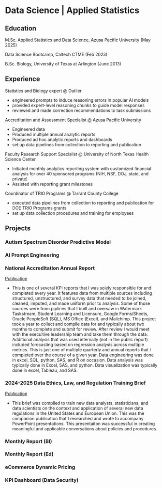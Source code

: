 # Data Science | Applied Statistics
## Education
M.Sc. Applied Statistics and Data Science, Azusa Pacific University (May 2025)

Data Science Bootcamp, Caltech CTME (Feb 2023)

B.Sc. Biology, University of Texas at Arlington (June 2013)


## Experience
Statistics and Biology expert @ Outlier
- engineered prompts to induce reasoning errors in popular AI models
- provided expert-level reasoning chunks to guide model responses
- reviewed and made correction recommendations to task submissions

Accreditation and Assessment Specialist @ Azusa Pacific University
- Engineered data
- Produced multiple annual analytic reports
- Produced ad hoc analytic reports and dashboards
- set up data pipelines from collection to reporting and publication

Faculty Research Support Specialist @ University of North Texas Health Science Center
- Initiated monthly analytics reporting system with customized financial analysis for over 40 sponsored programs (NIH, NSF, DOJ, state, and private)
- Assisted with reporting grant milestones

Coordinator of TRIO Programs @ Tarrant County College
- executed data pipelines from collection to reporting and publication for DOE TRIO Programs grants
- set up data collection procedures and training for employees


## Projects
### Autism Spectrum Disorder Predictive Model

### AI Prompt Engineering

### National Accreditation Annual Report
[Publication](/assets/School%20of%20Education%20Performance%20Report%202023-24%20%281%29.pdf)
- This is one of several KPI reports that I was solely responsible for and completed every year. It features data from multiple sources including structured, unstructured, and survey data that needed to be joined, cleaned, imputed, and made uniform prior to analysis. Some of those sources were from piplines that I built and oversaw in Watermark Taskstream, Student Learning and Licensure, Google Forms/Sheets, Oracle PeopleSoft (SQL), MS Office (Excel), and Mailchimp. This project took a year to collect and compile data for and typically about two months to complete and submit for review. After review I would meet with the execultive leadership team and take them through the data. Additional analysis that was used internally (not in the public report) included forecasting based on regression analysis across multiple metrics. This is just one of multiple quarterly and annual reports that I completed over the course of a given year. Data engineering was done in excel, SQL, python, SAS, and R on occasion. Data analysis was typically done in Excel, SAS, and python. Data visualization was typically done in excel, Tableau, and SAS.

### 2024-2025 Data Ethics, Law, and Regulation Training Brief 
[Publication](/assets/Regulations%20Presentation%20Ethics.pdf)
- This brief was compiled to train new data analysts, statisticians, and data scientists on the context and application of several new data regulations in the United States and European Union. This was the companion publication that I researched and wrote to accompany PowerPoint presentations. This presentaiton was successful in creating meaningful and applicable conversations about policies and procedures.
  
### Monthly Report (BI)

### Monthly Report (Ed)

### eCommerce Dynamic Pricing

### KPI Dashboard (Data Security)
